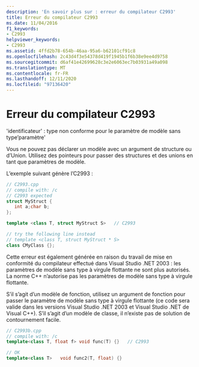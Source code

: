 ```yaml
---
description: 'En savoir plus sur : erreur du compilateur C2993'
title: Erreur du compilateur C2993
ms.date: 11/04/2016
f1_keywords:
- C2993
helpviewer_keywords:
- C2993
ms.assetid: 4ffd2b78-654b-46aa-95a6-b62101cf91c8
ms.openlocfilehash: 2c43d4f3e54378d419f1945b1f6b38e9ee4d9758
ms.sourcegitcommit: d6af41e42699628c3e2e6063ec7b03931a49a098
ms.translationtype: MT
ms.contentlocale: fr-FR
ms.lasthandoff: 12/11/2020
ms.locfileid: "97136420"
---
```

# <a name="compiler-error-c2993"></a>Erreur du compilateur C2993

'identificateur' : type non conforme pour le paramètre de modèle sans type’paramètre'

Vous ne pouvez pas déclarer un modèle avec un argument de structure ou d’Union. Utilisez des pointeurs pour passer des structures et des unions en tant que paramètres de modèle.

L’exemple suivant génère l’C2993 :

```cpp
// C2993.cpp
// compile with: /c
// C2993 expected
struct MyStruct {
   int a;char b;
};

template <class T, struct MyStruct S>   // C2993

// try the following line instead
// template <class T, struct MyStruct * S>
class CMyClass {};
```

Cette erreur est également générée en raison du travail de mise en conformité du compilateur effectué dans Visual Studio .NET 2003 : les paramètres de modèle sans type à virgule flottante ne sont plus autorisés. La norme C++ n’autorise pas les paramètres de modèle sans type à virgule flottante.

S’il s’agit d’un modèle de fonction, utilisez un argument de fonction pour passer le paramètre de modèle sans type à virgule flottante (ce code sera valide dans les versions Visual Studio .NET 2003 et Visual Studio .NET de Visual C++). S’il s’agit d’un modèle de classe, il n’existe pas de solution de contournement facile.

```cpp
// C2993b.cpp
// compile with: /c
template<class T, float f> void func(T) {}   // C2993

// OK
template<class T>   void func2(T, float) {}
```
